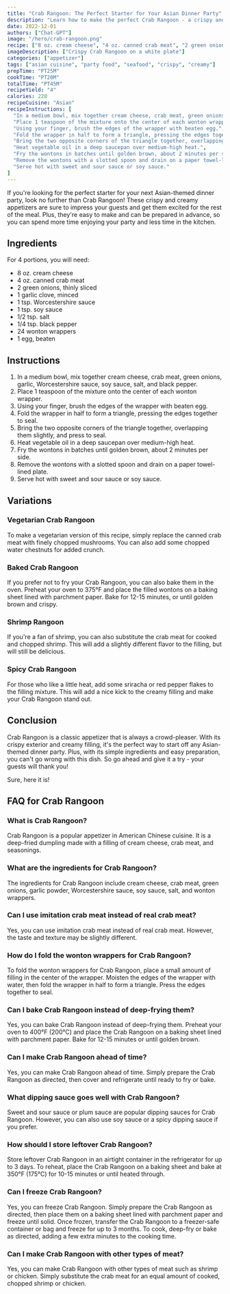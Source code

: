 ```yaml
---
title: "Crab Rangoon: The Perfect Starter for Your Asian Dinner Party"
description: "Learn how to make the perfect Crab Rangoon - a crispy and creamy appetizer that will impress your guests at your next Asian-themed dinner party!"
date: 2022-12-01
authors: ["Chat-GPT"]
image: "/hero/crab-rangoon.png"
recipe: ["8 oz. cream cheese", "4 oz. canned crab meat", "2 green onions", "1 garlic clove", "1 tsp. Worcestershire sauce", "1 tsp. soy sauce", "1/2 tsp. salt", "1/4 tsp. black pepper", "24 wonton wrappers", "1 egg beaten"]
imageDescription: ["Crispy Crab Rangoon on a white plate"]
categories: ["appetizer"]
tags: ["asian cuisine", "party food", "seafood", "crispy", "creamy"]
prepTime: "PT25M"
cookTime: "PT20M"
totalTime: "PT45M"
recipeYield: "4"
calories: 220
recipeCuisine: "Asian"
recipeInstructions: [
  "In a medium bowl, mix together cream cheese, crab meat, green onions, garlic, Worcestershire sauce, soy sauce, salt, and black pepper.",
  "Place 1 teaspoon of the mixture onto the center of each wonton wrapper.",
  "Using your finger, brush the edges of the wrapper with beaten egg.",
  "Fold the wrapper in half to form a triangle, pressing the edges together to seal.",
  "Bring the two opposite corners of the triangle together, overlapping them slightly, and press to seal.",
  "Heat vegetable oil in a deep saucepan over medium-high heat.",
  "Fry the wontons in batches until golden brown, about 2 minutes per side.",
  "Remove the wontons with a slotted spoon and drain on a paper towel-lined plate.",
  "Serve hot with sweet and sour sauce or soy sauce."
]
---
```


If you're looking for the perfect starter for your next Asian-themed dinner party, look no further than Crab Rangoon! These crispy and creamy appetizers are sure to impress your guests and get them excited for the rest of the meal. Plus, they're easy to make and can be prepared in advance, so you can spend more time enjoying your party and less time in the kitchen.

## Ingredients

For 4 portions, you will need:

- 8 oz. cream cheese
- 4 oz. canned crab meat
- 2 green onions, thinly sliced
- 1 garlic clove, minced
- 1 tsp. Worcestershire sauce
- 1 tsp. soy sauce
- 1/2 tsp. salt
- 1/4 tsp. black pepper
- 24 wonton wrappers
- 1 egg, beaten

## Instructions

1. In a medium bowl, mix together cream cheese, crab meat, green onions, garlic, Worcestershire sauce, soy sauce, salt, and black pepper.
2. Place 1 teaspoon of the mixture onto the center of each wonton wrapper.
3. Using your finger, brush the edges of the wrapper with beaten egg.
4. Fold the wrapper in half to form a triangle, pressing the edges together to seal.
5. Bring the two opposite corners of the triangle together, overlapping them slightly, and press to seal.
6. Heat vegetable oil in a deep saucepan over medium-high heat.
7. Fry the wontons in batches until golden brown, about 2 minutes per side.
8. Remove the wontons with a slotted spoon and drain on a paper towel-lined plate.
9. Serve hot with sweet and sour sauce or soy sauce.

## Variations

### Vegetarian Crab Rangoon

To make a vegetarian version of this recipe, simply replace the canned crab meat with finely chopped mushrooms. You can also add some chopped water chestnuts for added crunch.

### Baked Crab Rangoon

If you prefer not to fry your Crab Rangoon, you can also bake them in the oven. Preheat your oven to 375°F and place the filled wontons on a baking sheet lined with parchment paper. Bake for 12-15 minutes, or until golden brown and crispy.

### Shrimp Rangoon

If you're a fan of shrimp, you can also substitute the crab meat for cooked and chopped shrimp. This will add a slightly different flavor to the filling, but will still be delicious.

### Spicy Crab Rangoon

For those who like a little heat, add some sriracha or red pepper flakes to the filling mixture. This will add a nice kick to the creamy filling and make your Crab Rangoon stand out.

## Conclusion

Crab Rangoon is a classic appetizer that is always a crowd-pleaser. With its crispy exterior and creamy filling, it's the perfect way to start off any Asian-themed dinner party. Plus, with its simple ingredients and easy preparation, you can't go wrong with this dish. So go ahead and give it a try - your guests will thank you!

Sure, here it is!

## FAQ for Crab Rangoon

### What is Crab Rangoon?

Crab Rangoon is a popular appetizer in American Chinese cuisine. It is a deep-fried dumpling made with a filling of cream cheese, crab meat, and seasonings.

### What are the ingredients for Crab Rangoon?

The ingredients for Crab Rangoon include cream cheese, crab meat, green onions, garlic powder, Worcestershire sauce, soy sauce, salt, and wonton wrappers.

### Can I use imitation crab meat instead of real crab meat?

Yes, you can use imitation crab meat instead of real crab meat. However, the taste and texture may be slightly different.

### How do I fold the wonton wrappers for Crab Rangoon?

To fold the wonton wrappers for Crab Rangoon, place a small amount of filling in the center of the wrapper. Moisten the edges of the wrapper with water, then fold the wrapper in half to form a triangle. Press the edges together to seal.

### Can I bake Crab Rangoon instead of deep-frying them?

Yes, you can bake Crab Rangoon instead of deep-frying them. Preheat your oven to 400°F (200°C) and place the Crab Rangoon on a baking sheet lined with parchment paper. Bake for 12-15 minutes or until golden brown.

### Can I make Crab Rangoon ahead of time?

Yes, you can make Crab Rangoon ahead of time. Simply prepare the Crab Rangoon as directed, then cover and refrigerate until ready to fry or bake.

### What dipping sauce goes well with Crab Rangoon?

Sweet and sour sauce or plum sauce are popular dipping sauces for Crab Rangoon. However, you can also use soy sauce or a spicy dipping sauce if you prefer.

### How should I store leftover Crab Rangoon?

Store leftover Crab Rangoon in an airtight container in the refrigerator for up to 3 days. To reheat, place the Crab Rangoon on a baking sheet and bake at 350°F (175°C) for 10-15 minutes or until heated through.

### Can I freeze Crab Rangoon?

Yes, you can freeze Crab Rangoon. Simply prepare the Crab Rangoon as directed, then place them on a baking sheet lined with parchment paper and freeze until solid. Once frozen, transfer the Crab Rangoon to a freezer-safe container or bag and freeze for up to 3 months. To cook, deep-fry or bake as directed, adding a few extra minutes to the cooking time.

### Can I make Crab Rangoon with other types of meat?

Yes, you can make Crab Rangoon with other types of meat such as shrimp or chicken. Simply substitute the crab meat for an equal amount of cooked, chopped shrimp or chicken.